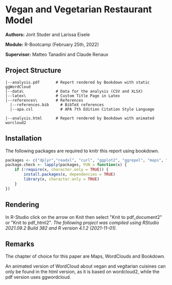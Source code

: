# Vegan and Vegetarian Restaurant Model

**Authors:** Jorit Studer and Larissa Eisele

**Module:** R-Bootcamp (February 25th, 2022)

**Supervisor:** Matteo Tanadini and Claude Renaux

## Project Structure

```
|--analysis.pdf       # Report rendered by Bookdown with static ggWordCloud
|--data\              # Data for the analysis (CSV and XLSX)
|--latex\             # Custom Title Page in Latex
|--references\        # References
  |--references.bib     # BibTeX references
  |--apa.csl            # APA 7th Edition Citation Style Language

|--analysis.html      # Report rendered by Bookdown with animated worcloud2
```

## Installation

The following packages are required to knitr this report using bookdown.

```r
packages <- c("dplyr","readxl", "curl", "ggplot2", "ggrepel", "maps", "stringr", "tm", "wordcloud2", "tidyverse", "RColorBrewer", "ggwordcloud", "viridis", "bookdown", "utils")
package.check <- lapply(packages, FUN = function(x) {
    if (!require(x, character.only = TRUE)) {
        install.packages(x, dependencies = TRUE)
        library(x, character.only = TRUE)
    }
})
```

## Rendering

In R-Studio click on the arrow on Knit then select "Knit to pdf_document2" or "Knit to pdf_html2". 
*The following project was compiled using RStudio 2021.09.2 Build 382 and R version 4.1.2 (2021-11-01).*

## Remarks

The chapter of choice for this paper are Maps, WordClouds and Bookdown.

An animated version of WordCloud about vegan and vegitarian cuisines can only be found in the html version, as it is based on wordcloud2, while the pdf version uses ggwordcloud.